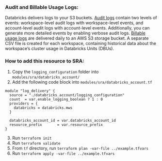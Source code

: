 ### Audit and Billable Usage Logs: 
Databricks delivers logs to your S3 buckets. [Audit logs](https://docs.databricks.com/administration-guide/account-settings/audit-logs.html) contain two levels of events: workspace-level audit logs with workspace-level events, and account-level audit logs with account-level events. Additionally, you can generate more detailed events by enabling verbose audit logs. [Billable usage logs](https://docs.databricks.com/administration-guide/account-settings/billable-usage-delivery.html) are delivered daily to an AWS S3 storage bucket. A separate CSV file is created for each workspace, containing historical data about the workspace’s cluster usage in Databricks Units (DBUs).

### How to add this resource to SRA:

1. Copy the `logging_configuration` folder into `modules/sra/databricks_account/` 
2. Add the following code block into `modules/sra/databricks_account.tf`
```
module "log_delivery" {
  source = "./databricks_account/logging_configuration"
  count  = var.enable_logging_boolean ? 1 : 0
  providers = {
    databricks = databricks.mws
  }

  databricks_account_id = var.databricks_account_id
  resource_prefix       = var.resource_prefix
}
```
3. Run `terraform init`
4. Run `terraform validate`
5. From `tf` directory, run `terraform plan -var-file ../example.tfvars`
6. Run `terraform apply -var-file ../example.tfvars`

